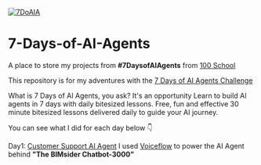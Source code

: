 [![7DoAIA](https://github.com/user-attachments/assets/86739c49-2f0b-40d4-85e9-01f19176bfa2)](https://www.100school.com/atomic-challenges/7daysofaiagents)
# 7-Days-of-AI-Agents
A place to store my projects from **#7DaysofAIAgents** from [100 School](https://www.100school.com/)

This repository is for my adventures with the [7 Days of AI Agents Challenge](https://www.100school.com/atomic-challenges/7daysofaiagents)

What is 7 Days of AI Agents, you ask? It's an opportunity Learn to build AI agents in 7 days with daily bitesized lessons. Free, fun and effective 30 minute bitesized lessons delivered daily to guide your AI journey.

You can see what I did for each day below 👇

Day1: [Customer Support AI Agent](https://thebimsider.github.io/7-Days-of-AI-Agents/Day1) I used [Voiceflow](https://www.voiceflow.com/) to power the AI Agent behind **"The BIMsider Chatbot-3000"**


